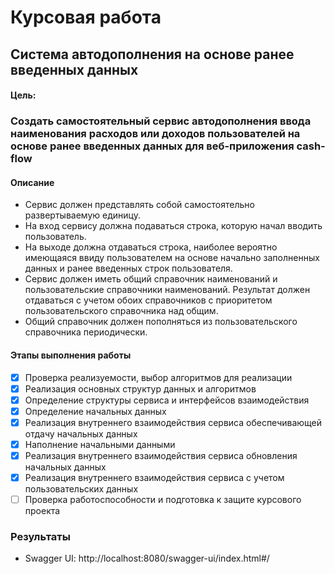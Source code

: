 # Курсовая работа
## Система автодополнения на основе ранее введенных данных
#### Цель:
### Создать самостоятельный сервис автодополнения ввода наименования расходов или доходов пользователей на основе ранее введенных данных для веб-приложения cash-flow 

#### Описание
- Сервис должен представлять собой самостоятельно развертываемую единицу.
- На вход сервису должна подаваться строка, которую начал вводить пользователь.
- На выходе должна отдаваться строка, наиболее вероятно имеющаяся ввиду пользователем на основе начально заполненных 
данных и ранее введенных строк пользователя.
- Сервис должен иметь общий справочник наименований и пользовательские справочники наименований. Результат должен 
отдаваться с учетом обоих справочников с приоритетом пользовательского справочника над общим.
- Общий справочник должен пополняться из пользовательского справочника периодически.

#### Этапы выполнения работы
- [x] Проверка реализуемости, выбор алгоритмов для реализации
- [x] Реализация основных структур данных и алгоритмов
- [x] Определение структуры сервиса и интерфейсов взаимодействия
- [x] Определение начальных данных
- [x] Реализация внутреннего взаимодействия сервиса обеспечивающей отдачу начальных данных
- [x] Наполнение начальными данными
- [x] Реализация внутреннего взаимодействия сервиса обновления начальных данных
- [x] Реализация внутреннего взаимодействия сервиса с учетом пользовательских данных
- [ ] Проверка работоспособности и подготовка к защите курсового проекта

### Результаты
- Swagger UI: http://localhost:8080/swagger-ui/index.html#/